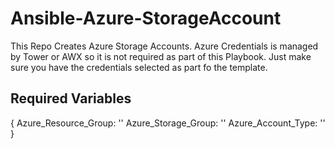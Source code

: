 # Ansible-Azure-StorageAccount

This Repo Creates Azure Storage Accounts. Azure Credentials is managed by Tower or AWX so it is not required as part of this Playbook. Just make sure you have the credentials selected as part fo the template.


## Required Variables

{
Azure_Resource_Group: ''
Azure_Storage_Group: ''
Azure_Account_Type: ''
}
